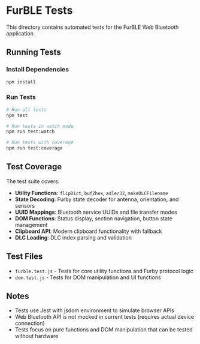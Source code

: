 # FurBLE Tests

This directory contains automated tests for the FurBLE Web Bluetooth application.

## Running Tests

### Install Dependencies

```bash
npm install
```

### Run Tests

```bash
# Run all tests
npm test

# Run tests in watch mode
npm run test:watch

# Run tests with coverage
npm run test:coverage
```

## Test Coverage

The test suite covers:

- **Utility Functions**: `flipDict`, `buf2hex`, `adler32`, `makeDLCFilename`
- **State Decoding**: Furby state decoder for antenna, orientation, and sensors
- **UUID Mappings**: Bluetooth service UUIDs and file transfer modes
- **DOM Functions**: Status display, section navigation, button state management
- **Clipboard API**: Modern clipboard functionality with fallback
- **DLC Loading**: DLC index parsing and validation

## Test Files

- `furble.test.js` - Tests for core utility functions and Furby protocol logic
- `dom.test.js` - Tests for DOM manipulation and UI functions

## Notes

- Tests use Jest with jsdom environment to simulate browser APIs
- Web Bluetooth API is not mocked in current tests (requires actual device connection)
- Tests focus on pure functions and DOM manipulation that can be tested without hardware
